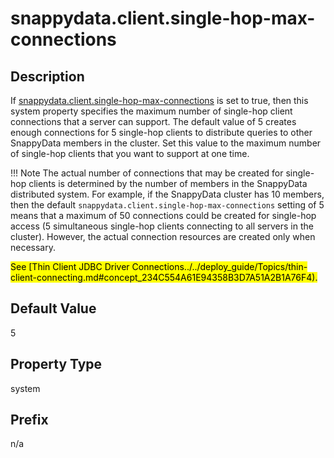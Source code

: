 # snappydata.client.single-hop-max-connections


## Description

If [snappydata.client.single-hop-max-connections](snappydata.client.single-hop-max-connections.md) is set to true, then this system property specifies the maximum number of single-hop client connections that a server can support. The default value of 5 creates enough connections for 5 single-hop clients to distribute queries to other SnappyData members in the cluster. Set this value to the maximum number of single-hop clients that you want to support at one time.

!!! Note 
	The actual number of connections that may be created for single-hop clients is determined by the number of members in the SnappyData distributed system. For example, if the SnappyData cluster has 10 members, then the default `snappydata.client.single-hop-max-connections` setting of 5 means that a maximum of 50 connections could be created for single-hop access (5 simultaneous single-hop clients connecting to all servers in the cluster). However, the actual connection resources are created only when necessary. 

<mark>See [Thin Client JDBC Driver Connections../../deploy_guide/Topics/thin-client-connecting.md#concept_234C554A61E94358B3D7A51A2B1A76F4).
</mark>
## Default Value

5

## Property Type

system

## Prefix

n/a
